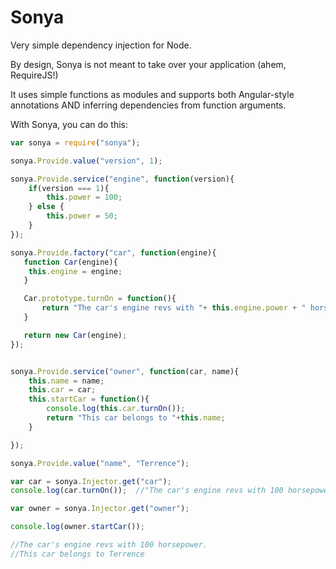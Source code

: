 Sonya
=======================

Very simple dependency injection for Node.

By design, Sonya is not meant to take over your application (ahem, RequireJS!)

It uses simple functions as modules and supports both Angular-style annotations AND inferring dependencies from function arguments.

With Sonya, you can do this:

```javascript
var sonya = require("sonya");

sonya.Provide.value("version", 1);

sonya.Provide.service("engine", function(version){
    if(version === 1){
        this.power = 100;
    } else {
        this.power = 50;
    }
});

sonya.Provide.factory("car", function(engine){
   function Car(engine){
    this.engine = engine;
   }

   Car.prototype.turnOn = function(){
       return "The car's engine revs with "+ this.engine.power + " horsepower!";
   }

   return new Car(engine);
});


sonya.Provide.service("owner", function(car, name){
    this.name = name;
    this.car = car;
    this.startCar = function(){
        console.log(this.car.turnOn());
        return "This car belongs to "+this.name;
    }

});

sonya.Provide.value("name", "Terrence");

var car = sonya.Injector.get("car");
console.log(car.turnOn());  //"The car's engine revs with 100 horsepower!"

var owner = sonya.Injector.get("owner");

console.log(owner.startCar());

//The car's engine revs with 100 horsepower.
//This car belongs to Terrence
```